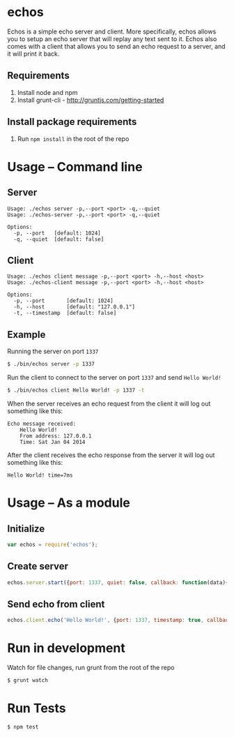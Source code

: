 echos
=====

Echos is a simple echo server and client. More specifically, echos allows you to setup an echo server that will replay any text sent to it.
Echos also comes with a client that allows you to send an echo request to a server, and it will print it back.

Requirements
------------
1. Install node and npm
2. Install grunt-cli - http://gruntjs.com/getting-started

Install package requirements
----------------------------
1. Run ``npm install`` in the root of the repo

Usage – Command line
====================

Server
------

    Usage: ./echos server -p,--port <port> -q,--quiet
    Usage: ./echos-server -p,--port <port> -q,--quiet

    Options:
      -p, --port   [default: 1024]
      -q, --quiet  [default: false]

Client
------
    Usage: ./echos client message -p,--port <port> -h,--host <host>
    Usage: ./echos-client message -p,--port <port> -h,--host <host>

    Options:
      -p, --port       [default: 1024]
      -h, --host       [default: "127.0.0.1"]
      -t, --timestamp  [default: false]

Example
-------

Running the server on port ``1337``  
``` bash
$ ./bin/echos server -p 1337
```

Run the client to connect to the server on port ``1337`` and send ``Hello World!``  
``` bash
$ ./bin/echos client Hello World! -p 1337 -t
```

When the server receives an echo request from the client it will log out something like this:  
```
Echo message received:
    Hello World!
    From address: 127.0.0.1
    Time: Sat Jan 04 2014
```

After the client receives the echo response from the server it will log out something like this:  
```
Hello World! time=7ms
```

Usage – As a module
===================

Initialize
----------
``` js
var echos = require('echos');
```

Create server
-------------
``` js
echos.server.start({port: 1337, quiet: false, callback: function(data){}});
```

Send echo from client
---------------------
``` js
echos.client.echo('Hello World!', {port: 1337, timestamp: true, callback: function(data){}});
```

Run in development
==================

Watch for file changes, run grunt from the root of the repo  
``` bash
$ grunt watch
```

Run Tests
=========
``` bash
$ npm test
```